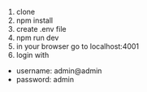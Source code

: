 1. clone
2. npm install
3. create .env file
4. npm run dev
5. in your browser go to localhost:4001
6. login with 
- username: admin@admin 
- password: admin